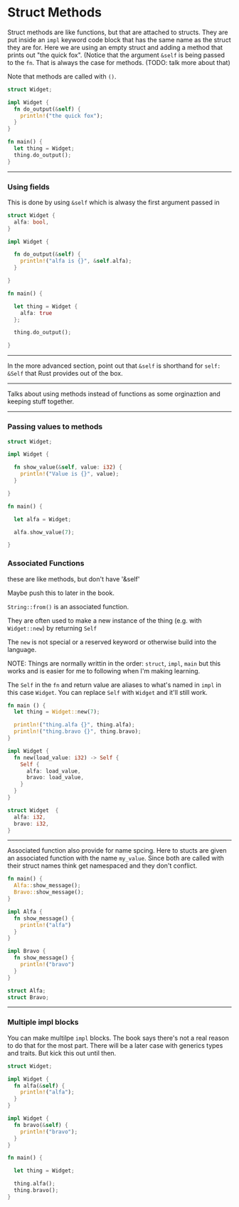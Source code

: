 # Struct Methods

Struct methods are like functions, but that are attached
to structs. They are put inside an `impl` keyword code
block that has the same name as the struct they are
for. Here we are using an empty struct and adding
a method that prints out "the quick fox". (Notice
that the argument `&self` is being passed to the
`fn`. That is always the case for methods. (TODO:
talk more about that)

Note that methods are called with `()`.

```rust
struct Widget;

impl Widget {
  fn do_output(&self) {
    println!("the quick fox");
  }
}

fn main() {
  let thing = Widget;
  thing.do_output();
}
```

---

### Using fields

This is done by using `&self` which
is alwasy the first argument passed in

```rust
struct Widget {
  alfa: bool,
}

impl Widget {

  fn do_output(&self) {
    println!("alfa is {}", &self.alfa);
  }

}

fn main() {

  let thing = Widget {
    alfa: true
  };

  thing.do_output();

}
```

---

In the more advanced section, point out that
`&self` is shorthand for `self: &Self` that Rust
provides out of the box.

---

Talks about using methods instead of functions
as some orginaztion and keeping stuff together.

---

### Passing values to methods

```rust
struct Widget;

impl Widget {

  fn show_value(&self, value: i32) {
    println!("Value is {}", value);
  }

}

fn main() {

  let alfa = Widget;

  alfa.show_value(7);

}
```

### Associated Functions

these are like methods, but don't have '&self'

Maybe push this to later in the book.

`String::from()` is an associated function.

They are often used to make a new instance of the thing
(e.g. with `Widget::new`) by returning `Self`

The `new` is not special or a reserved keyword or
otherwise build into the language.

NOTE: Things are normally writtin in the order:
`struct`, `impl`, `main` but this works and is
easier for me to following when I'm making
learning.

The `Self` in the `fn` and return value are
aliases to what's named in `impl` in this
case `Widget`. You can replace `Self`
with `Widget` and it'll still work.

```rust
fn main () {
  let thing = Widget::new(7);

  println!("thing.alfa {}", thing.alfa);
  println!("thing.bravo {}", thing.bravo);
}

impl Widget {
  fn new(load_value: i32) -> Self {
    Self {
      alfa: load_value,
      bravo: load_value,
    }
  }
}

struct Widget  {
  alfa: i32,
  bravo: i32,
}
```

---

Associated function also provide for
name spcing. Here to stucts are given
an associated function with the name
`my_value`. Since both are called with
their struct names think get namespaced
and they don't conflict.

```rust
fn main() {
  Alfa::show_message();
  Bravo::show_message();
}

impl Alfa {
  fn show_message() {
    println!("alfa")
  }
}

impl Bravo {
  fn show_message() {
    println!("bravo")
  }
}

struct Alfa;
struct Bravo;
```

---

### Multiple impl blocks

You can make multilpe `impl` blocks. The book
says there's not a real reason to do that for the
most part. There will be a later case with
generics types and traits. But kick this out
until then.

```rust
struct Widget;

impl Widget {
  fn alfa(&self) {
    println!("alfa");
  }
}

impl Widget {
  fn bravo(&self) {
    println!("bravo");
  }
}

fn main() {

  let thing = Widget;

  thing.alfa();
  thing.bravo();
}
```
